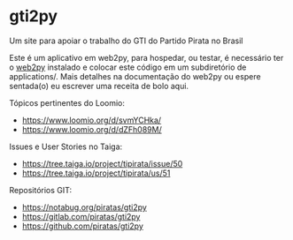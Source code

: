 gti2py
==

Um site para apoiar o trabalho do GTI do Partido Pirata no Brasil

Este é um aplicativo em web2py, para hospedar, ou testar, é necessário ter o [web2py](https://web2py.org) instalado e colocar este código em um subdiretório de applications/. Mais detalhes na documentação do web2py ou espere sentada(o) eu escrever uma receita de bolo aqui.

Tópicos pertinentes do Loomio:

* https://www.loomio.org/d/svmYCHka/
* https://www.loomio.org/d/dZFh089M/

Issues e User Stories no Taiga:

* https://tree.taiga.io/project/tipirata/issue/50
* https://tree.taiga.io/project/tipirata/us/51

Repositórios GIT:

* https://notabug.org/piratas/gti2py
* https://gitlab.com/piratas/gti2py
* https://github.com/piratas/gti2py


